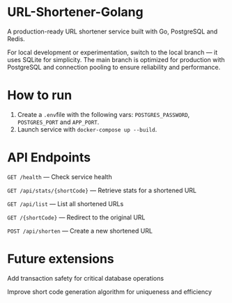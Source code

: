 # URL-Shortener-Golang

A production-ready URL shortener service built with Go, PostgreSQL and Redis.

For local development or experimentation, switch to the local branch — it uses SQLite for simplicity. The main branch is optimized for production with PostgreSQL and connection pooling to ensure reliability and performance.

# How to run

1. Create a ```.env```file with the following vars: `POSTGRES_PASSWORD`, `POSTGRES_PORT` and `APP_PORT`.
2. Launch service with `docker-compose up --build`.

# API Endpoints

`GET /health` — Check service health

`GET /api/stats/{shortCode}` — Retrieve stats for a shortened URL

`GET /api/list` — List all shortened URLs

`GET /{shortCode}` — Redirect to the original URL

`POST /api/shorten` — Create a new shortened URL

# Future extensions

Add transaction safety for critical database operations

Improve short code generation algorithm for uniqueness and efficiency